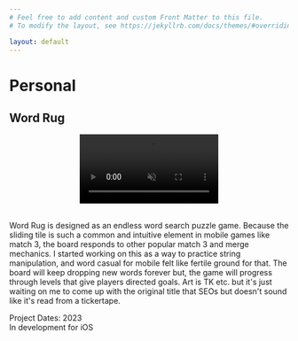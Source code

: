 ```yaml
---
# Feel free to add content and custom Front Matter to this file.
# To modify the layout, see https://jekyllrb.com/docs/themes/#overriding-theme-defaults

layout: default
---
```

<a name="top"></a>

<h1>Personal</h1>

<h2>Word Rug</h2>

<video autoplay muted loop width="250" style="display:block;margin:auto;">
    <source src="/videos/DownWordDrop.mp4" type="video/mp4" /> 
</video>

<br/>

Word Rug is designed as an endless word search puzzle game. Because the sliding tile is such a common and intuitive element in mobile games like match 3, the board responds to other popular match 3 and merge mechanics. I started working on this as a way to practice string manipulation, and word casual for mobile felt like fertile ground for that. The board will keep dropping new words forever but, the game will progress through levels that give players directed goals. Art is TK etc. but it's just waiting on me to come up with the original title that SEOs but doesn't sound like it's read from a tickertape.

Project Dates: 2023 <br/>
In development for iOS